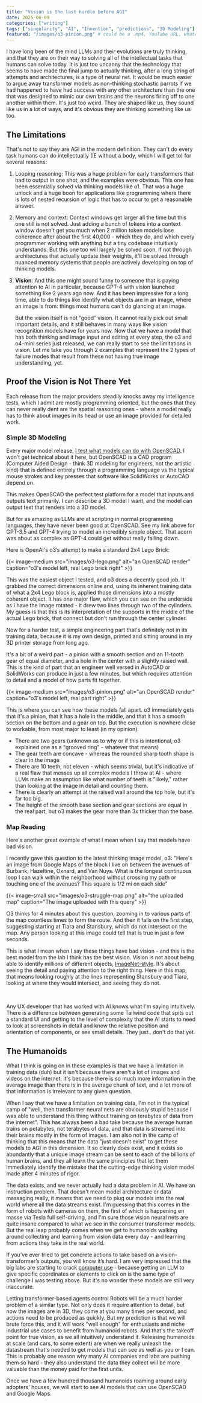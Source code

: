 ```yaml
---
title: "Vision is the last hurdle before AGI"
date: 2025-06-09
categories: ["writing"]
tags: ["singularity", "AI", "Invention", "predictions", "3D Modeling"]
featured: "/images/o3-pinion.png" # could be a .mp4, YouTube URL, whatever
---
```


I have long been of the mind LLMs and their evolutions are truly thinking, and that they are on their way to solving all of the intellectual tasks that humans can solve today. It is just too uncanny that the technology that seems to have made the final jump to actually thinking, after a long string of attempts and architectures, is a type of neural net. It would be much easier to argue away transformer models as non-thinking stochastic parrots if we had happened to have had success with any other architecture than the one that was designed to mimic our own brains and the neurons firing off to one another within them. It's just too weird. They are shaped like us, they sound like us in a lot of ways, and it's obvious they are thinking something like us too.

## The Limitations

That's not to say they are AGI in the modern definition. They can't do every task humans can do intellectually (IE without a body, which I will get to) for several reasons:

1. Looping reasoning:
   This was a huge problem for early transformers that had to output in one shot, and the examples were obvious. This one has been essentially solved via thinking models like o1. That was a huge unlock and a huge boon for applications like programming where there is lots of nested recursion of logic that has to occur to get a reasonable answer.

2. Memory and context:
   Context windows get larger all the time but this one still is not solved. Just adding a bunch of tokens into a context window doesn't get you much when 2 million token models lose coherence after about the first 40,000 - which they do, and which every programmer working with anything but a tiny codebase intuitively understands. But this one too will largely be solved soon, if not through architectures that actually update their weights, it'll be solved through nuanced memory systems that people are actively developing on top of thinking models.

3. **Vision**:
   And this one might sound funny to someone that is paying attention to AI in particular, because GPT-4 with vision launched something like 2 years ago now. And it has been impressive for a long time, able to do things like identify what objects are in an image, where an image is from: things most humans can't do glancing at an image.

   But the vision itself is not “good” vision. It cannot really pick out small important details, and it still behaves in many ways like vision recognition models have for years now. Now that we have a model that has both thinking and image input and editing at every step, the o3 and o4-mini series just released, we can really start to see the limitations in vision. Let me take you through 2 examples that represent the 2 types of failure modes that result from these not having true image understanding, yet.

## Proof the Vision is Not There Yet

Each release from the major providers steadily knocks away my intelligence tests, which I admit are mostly programming oriented, but the ones that they can never really dent are the spatial reasoning ones - where a model really has to think about images in its head or use an image provided for detailed work.

### Simple 3D Modeling

Every major model release, [I test what models can do with OpenSCAD](/3d-modeling-with-ai). I won’t get technical about it here, but OpenSCAD is a CAD program (Computer Aided Design - think 3D modeling for engineers, not the artistic kind) that is defined entirely through a programming language vs the typical mouse strokes and key presses that software like SolidWorks or AutoCAD depend on.

This makes OpenSCAD the perfect test platform for a model that inputs and outputs text primarily. I can describe a 3D model I want, and the model can output text that renders into a 3D model.

But for as amazing as LLMs are at scripting in normal programming languages, they have never been good at OpenSCAD. See my link above for GPT-3.5 and GPT-4 trying to model an incredibly simple object. That acorn was about as complex as GPT-4 could get without really falling down.

Here is OpenAI's o3’s attempt to make a standard 2x4 Lego Brick:

{{< image-medium
    src="images/o3-lego.png"
    alt="an OpenSCAD render"
    caption="o3's model left, real Lego brick right" >}}

This was the easiest object I tested, and o3 does a decently good job. It grabbed the correct dimensions online and, using its inherent training data of what a 2x4 Lego block is, applied those dimensions into a mostly coherent object. It has one major flaw, which you can see on the underside as I have the image rotated - it drew two lines through two of the cylinders. My guess is that this is its interpretation of the supports in the middle of the actual Lego brick, that connect but don't run through the center cylinder.

Now for a harder test, a simple engineering part that's definitely not in its training data, because it is my own design, printed and sitting around in my 3D printer storage from long ago.

It's a bit of a weird part - a pinion with a smooth section and an 11-tooth gear of equal diameter, and a hole in the center with a slightly raised wall. This is the kind of part that an engineer well versed in AutoCAD or SolidWorks can produce in just a few minutes, but which requires attention to detail and a model of how parts fit together.

{{< image-medium
    src="images/o3-pinion.png"
    alt="an OpenSCAD render"
    caption="o3's model left, real part right" >}}

This is where you can see how these models fall apart. o3 immediately gets that it's a pinion, that it has a hole in the middle, and that it has a smooth section on the bottom and a gear on top. But the execution is nowhere close to workable, from most major to least (in my opinion):

- There are two gears (unknown as to why or if this is intentional, o3 explained one as a "grooved ring" - whatever that means)
- The gear teeth are concave - whereas the rounded sharp tooth shape is clear in the image
- There are 10 teeth, not eleven - which seems trivial, but it's indicative of a real flaw that messes up all complex models I throw at AI - where LLMs make an assumption like what number of teeth is "likely," rather than looking at the image in detail and counting them.
- There is clearly an attempt at the raised wall around the top hole, but it's far too big.
- The height of the smooth base section and gear sections are equal in the real part, but o3 makes the gear more than 3x thicker than the base.

### Map Reading

Here's another great example of what I mean when I say that models have bad vision.

I recently gave this question to the latest thinking image model, o3: "Here's an image from Google Maps of the block I live on between the avenues of Burbank, Hazeltine, Oxnard, and Van Nuys. What is the longest continuous loop I can walk within the neighborhood without crossing my path or touching one of the avenues? This square is 1/2 mi on each side"

{{< image-small
    src="images/o3-struggle-map.png"
    alt="the uploaded map"
    caption="The image uploaded with this query" >}}

O3 thinks for 4 minutes about this question, zooming in to various parts of the map countless times to form the route. And then it fails on the first step, suggesting starting at Tiara and Stansbury, which do not intersect on the map. Any person looking at this image could tell that is true in just a few seconds.

This is what I mean when I say these things have bad vision - and this is the best model from the lab I think has the best vision. Vision is not about being able to identify millions of different objects, [ImageNet-style](https://www.image-net.org/). It's about seeing the detail and paying attention to the right thing. Here in this map, that means looking roughly at the lines representing Stansbury and Tiara, looking at where they would intersect, and seeing they do not.

&nbsp;

Any UX developer that has worked with AI knows what I'm saying intuitively. There is a difference between generating some Tailwind code that spits out a standard UI and getting to the level of complexity that the AI starts to need to look at screenshots in detail and know the relative position and orientation of components, or see small details. They just.. don't do that yet.

## The Humanoids

What I think is going on in these examples is that we have a limitation in training data (duh) but it isn't because there aren't a lot of images and videos on the internet, it's because there is so much more information in the average image than there is in the average chunk of text, and a lot more of that information is irrelevant to any given question.

When I say that we have a limitation on training data, I'm not in the typical camp of "well, then transformer neural nets are obviously stupid because I was able to understand this thing without training on terabytes of data from the internet". This has always been a bad take because the average human trains on petabytes, not terabytes of data, and that data is streamed into their brains mostly in the form of images. I am also not in the camp of thinking that this means that the data "just doesn't exist" to get these models to AGI in this dimension. It so clearly does exist, and it exists so abundantly that a unique image stream can be sent to each of the billions of human brains, and they all learn the same principles that let them immediately identify the mistake that the cutting-edge thinking vision model made after 4 minutes of rigor.

The data exists, and we never actually had a data problem in AI. We have an instruction problem. That doesn't mean model architecture or data massaging really, it means that we need to plug our models into the real world where all the data streams exist. I'm guessing that this comes in the form of robots with cameras on them, the first of which is happening en masse via Tesla full self-driving, and I'm sure those vision neural nets are quite insane compared to what we see in the consumer transformer models. But the real leap probably comes when we get to humanoids walking around collecting and learning from vision data every day - and learning from actions they take in the real world.

If you’ve ever tried to get concrete actions to take based on a vision-transformer’s outputs, you will know it’s hard. I am very impressed that the big labs are starting to crack [computer use](https://docs.anthropic.com/en/docs/agents-and-tools/computer-use) - because getting an LLM to give specific coordinates or elements to click on is the same type of challenge I was testing above. But it's no wonder these models are still very inaccurate.

Letting transformer-based agents control Robots will be a much harder problem of a similar type. Not only does it require attention to detail, but now the images are in 3D, they come at you many times per second, and actions need to be produced as quickly. But my prediction is that we will brute force this, and it will work "well enough" for enthusiasts and niche industrial use cases to benefit from humanoid robots. And that's the takeoff point for true vision, as we all intuitively understand it. Releasing humanoids at scale (and cars, to some extent) are when we really unleash the datastream that's needed to get models that can see as well as you or I can. This is probably one reason why many AI companies and labs are pushing them so hard - they also understand the data they collect will be more valuable than the money paid for the first units.

Once we have a few hundred thousand humanoids roaming around early adopters' houses, we will start to see AI models that can use OpenSCAD and Google Maps.
